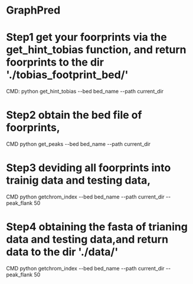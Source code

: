 # GraphPred
# Step1 get your foorprints via the get_hint_tobias function, and return foorprints to the dir './tobias_footprint_bed/'
CMD: python get_hint_tobias --bed bed_name --path current_dir
# Step2 obtain the bed file of foorprints,
CMD python get_peaks --bed bed_name --path current_dir
# Step3 deviding all foorprints into trainig data and testing data,
CMD python getchrom_index --bed bed_name --path current_dir --peak_flank 50
# Step4 obtaining the fasta of trianing data and testing data,and return data to the dir './data/'
CMD python getchrom_index --bed bed_name --path current_dir --peak_flank 50
